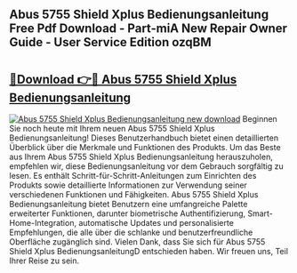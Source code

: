 ## Abus 5755 Shield Xplus Bedienungsanleitung Free Pdf Download - Part-miA New Repair Owner Guide - User Service Edition ozqBM

# <h2><a href="http://df4o50.blite.top/?on=Abus+5755+Shield+Xplus+Bedienungsanleitung">🔗Download 👉🔴 Abus 5755 Shield Xplus Bedienungsanleitung</a></h2>

[![Abus 5755 Shield Xplus Bedienungsanleitung new download](https://i.imgur.com/lujVjoI.png)](http://df4o50.blite.top/?on=Abus+5755+Shield+Xplus+Bedienungsanleitung)
Beginnen Sie noch heute mit Ihrem neuen Abus 5755 Shield Xplus Bedienungsanleitung! Dieses Benutzerhandbuch bietet einen detaillierten Überblick über die Merkmale und Funktionen des Produkts. Um das Beste aus Ihrem Abus 5755 Shield Xplus Bedienungsanleitung herauszuholen, empfehlen wir, diese Bedienungsanleitung vor dem Gebrauch sorgfältig zu lesen. Es enthält Schritt-für-Schritt-Anleitungen zum Einrichten des Produkts sowie detaillierte Informationen zur Verwendung seiner verschiedenen Funktionen und Fähigkeiten. Abus 5755 Shield Xplus Bedienungsanleitung bietet Benutzern eine umfangreiche Palette erweiterter Funktionen, darunter biometrische Authentifizierung, Smart-Home-Integration, automatische Updates und personalisierte Empfehlungen, die alle über die schlanke und benutzerfreundliche Oberfläche zugänglich sind. Vielen Dank, dass Sie sich für Abus 5755 Shield Xplus BedienungsanleitungD entschieden haben. Wir freuen uns, Teil Ihrer Reise zu sein.

